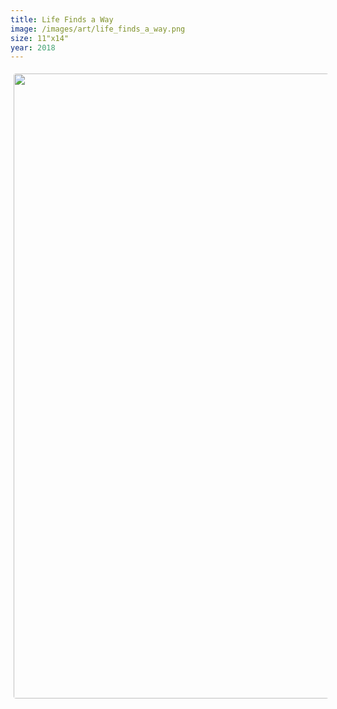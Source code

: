 ```yaml
---
title: Life Finds a Way
image: /images/art/life_finds_a_way.png
size: 11"x14"
year: 2018
---
```


<img class="round-image"
    src="/images/art/life_finds_a_way.png"
    style="height:1000px; border-radius:4px;margin:5px"/>
